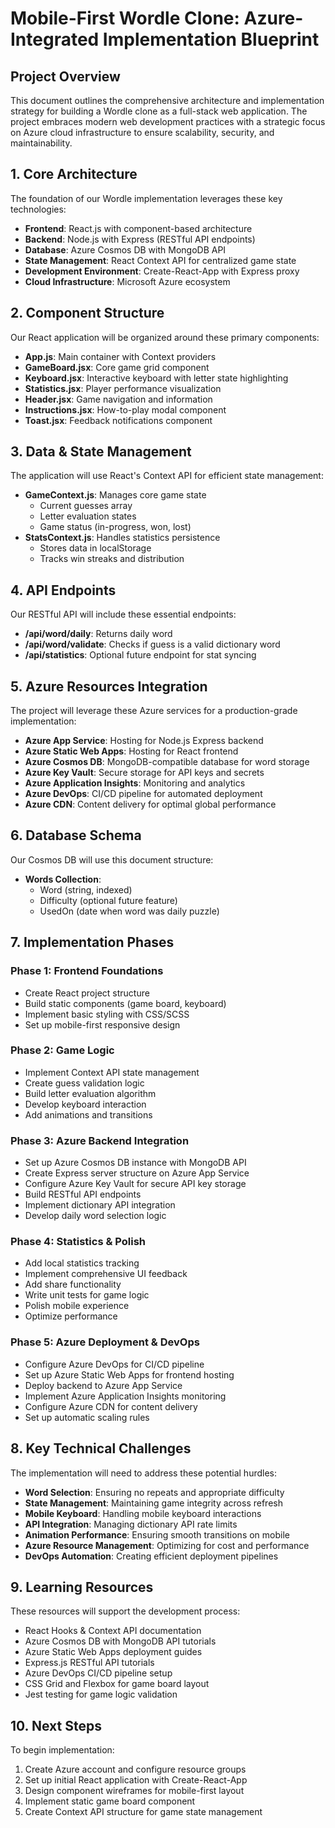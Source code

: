 # Mobile-First Wordle Clone: Azure-Integrated Implementation Blueprint

## Project Overview

This document outlines the comprehensive architecture and implementation strategy for building a Wordle clone as a full-stack web application. The project embraces modern web development practices with a strategic focus on Azure cloud infrastructure to ensure scalability, security, and maintainability.

## 1. Core Architecture

The foundation of our Wordle implementation leverages these key technologies:

- **Frontend**: React.js with component-based architecture
- **Backend**: Node.js with Express (RESTful API endpoints)  
- **Database**: Azure Cosmos DB with MongoDB API
- **State Management**: React Context API for centralized game state
- **Development Environment**: Create-React-App with Express proxy
- **Cloud Infrastructure**: Microsoft Azure ecosystem

## 2. Component Structure

Our React application will be organized around these primary components:

- **App.js**: Main container with Context providers
- **GameBoard.jsx**: Core game grid component
- **Keyboard.jsx**: Interactive keyboard with letter state highlighting
- **Statistics.jsx**: Player performance visualization
- **Header.jsx**: Game navigation and information
- **Instructions.jsx**: How-to-play modal component
- **Toast.jsx**: Feedback notifications component

## 3. Data & State Management

The application will use React's Context API for efficient state management:

- **GameContext.js**: Manages core game state
  * Current guesses array
  * Letter evaluation states
  * Game status (in-progress, won, lost)
- **StatsContext.js**: Handles statistics persistence
  * Stores data in localStorage
  * Tracks win streaks and distribution

## 4. API Endpoints

Our RESTful API will include these essential endpoints:

- **/api/word/daily**: Returns daily word
- **/api/word/validate**: Checks if guess is a valid dictionary word
- **/api/statistics**: Optional future endpoint for stat syncing

## 5. Azure Resources Integration

The project will leverage these Azure services for a production-grade implementation:

- **Azure App Service**: Hosting for Node.js Express backend
- **Azure Static Web Apps**: Hosting for React frontend
- **Azure Cosmos DB**: MongoDB-compatible database for word storage
- **Azure Key Vault**: Secure storage for API keys and secrets
- **Azure Application Insights**: Monitoring and analytics
- **Azure DevOps**: CI/CD pipeline for automated deployment
- **Azure CDN**: Content delivery for optimal global performance

## 6. Database Schema

Our Cosmos DB will use this document structure:

- **Words Collection**:
  * Word (string, indexed)
  * Difficulty (optional future feature)
  * UsedOn (date when word was daily puzzle)

## 7. Implementation Phases

### Phase 1: Frontend Foundations
- Create React project structure
- Build static components (game board, keyboard)
- Implement basic styling with CSS/SCSS
- Set up mobile-first responsive design

### Phase 2: Game Logic
- Implement Context API state management
- Create guess validation logic
- Build letter evaluation algorithm
- Develop keyboard interaction
- Add animations and transitions

### Phase 3: Azure Backend Integration
- Set up Azure Cosmos DB instance with MongoDB API
- Create Express server structure on Azure App Service
- Configure Azure Key Vault for secure API key storage
- Build RESTful API endpoints
- Implement dictionary API integration
- Develop daily word selection logic

### Phase 4: Statistics & Polish
- Add local statistics tracking
- Implement comprehensive UI feedback
- Add share functionality
- Write unit tests for game logic
- Polish mobile experience
- Optimize performance

### Phase 5: Azure Deployment & DevOps
- Configure Azure DevOps for CI/CD pipeline
- Set up Azure Static Web Apps for frontend hosting
- Deploy backend to Azure App Service
- Implement Azure Application Insights monitoring
- Configure Azure CDN for content delivery
- Set up automatic scaling rules

## 8. Key Technical Challenges

The implementation will need to address these potential hurdles:

- **Word Selection**: Ensuring no repeats and appropriate difficulty
- **State Management**: Maintaining game integrity across refresh
- **Mobile Keyboard**: Handling mobile keyboard interactions
- **API Integration**: Managing dictionary API rate limits
- **Animation Performance**: Ensuring smooth transitions on mobile
- **Azure Resource Management**: Optimizing for cost and performance
- **DevOps Automation**: Creating efficient deployment pipelines

## 9. Learning Resources

These resources will support the development process:

- React Hooks & Context API documentation
- Azure Cosmos DB with MongoDB API tutorials
- Azure Static Web Apps deployment guides
- Express.js RESTful API tutorials
- Azure DevOps CI/CD pipeline setup
- CSS Grid and Flexbox for game board layout
- Jest testing for game logic validation

## 10. Next Steps

To begin implementation:

1. Create Azure account and configure resource groups
2. Set up initial React application with Create-React-App
3. Design component wireframes for mobile-first layout
4. Implement static game board component
5. Create Context API structure for game state management